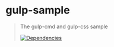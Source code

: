 gulp-sample
=========

>The gulp-cmd and gulp-css sample
>
>[![Dependencies][david-image]][david-url]

[david-image]: http://img.shields.io/david/nuintun/gulp-sample.svg?style=flat-square
[david-url]: https://david-dm.org/nuintun/gulp-sample
